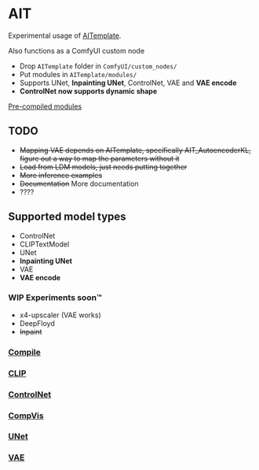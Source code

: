 # AIT
 
Experimental usage of [AITemplate](https://github.com/facebookincubator/AITemplate).

Also functions as a ComfyUI custom node
* Drop `AITemplate` folder in `ComfyUI/custom_nodes/`
* Put modules in `AITemplate/modules/`
* Supports UNet, **Inpainting UNet**, ControlNet, VAE and **VAE encode**
* **ControlNet now supports dynamic shape**

[Pre-compiled modules](https://huggingface.co/datasets/hlky/aitemplate)

## TODO

* ~~Mapping VAE depends on AITemplate, specifically AIT_AutoencoderKL, figure out a way to map the parameters without it~~
* ~~Load from LDM models, just needs putting together~~
* ~~More inference examples~~
* ~~Documentation~~ More documentation
* ????

## Supported model types
* ControlNet
* CLIPTextModel
* UNet
* **Inpainting UNet**
* VAE
* **VAE encode**

### WIP Experiments soon:tm:
* x4-upscaler (VAE works)
* DeepFloyd
* ~~Inpaint~~

### [Compile](https://github.com/hlky/AIT/blob/main/docs/compile.md)

### [CLIP](https://github.com/hlky/AIT/blob/main/docs/clip.md)

### [ControlNet](https://github.com/hlky/AIT/blob/main/docs/controlnet.md)

### [CompVis](https://github.com/hlky/AIT/blob/main/docs/compvis.md)

### [UNet](https://github.com/hlky/AIT/blob/main/docs/unet.md)

### [VAE](https://github.com/hlky/AIT/blob/main/docs/vae.md)
